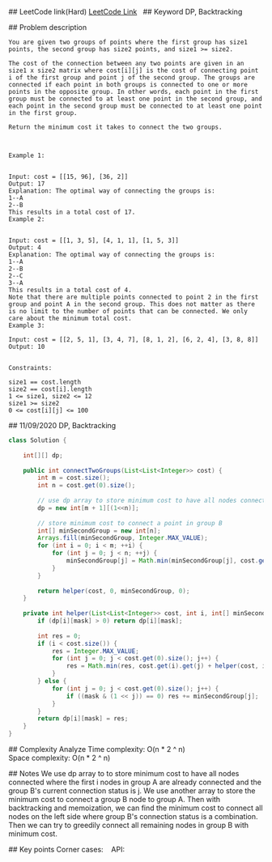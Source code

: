## LeetCode link(Hard)
[LeetCode Link](https://leetcode.com/problems/minimum-cost-to-connect-two-groups-of-points/)
 
## Keyword
DP, Backtracking

## Problem description
```
You are given two groups of points where the first group has size1 points, the second group has size2 points, and size1 >= size2.

The cost of the connection between any two points are given in an size1 x size2 matrix where cost[i][j] is the cost of connecting point i of the first group and point j of the second group. The groups are connected if each point in both groups is connected to one or more points in the opposite group. In other words, each point in the first group must be connected to at least one point in the second group, and each point in the second group must be connected to at least one point in the first group.

Return the minimum cost it takes to connect the two groups.

 

Example 1:


Input: cost = [[15, 96], [36, 2]]
Output: 17
Explanation: The optimal way of connecting the groups is:
1--A
2--B
This results in a total cost of 17.
Example 2:


Input: cost = [[1, 3, 5], [4, 1, 1], [1, 5, 3]]
Output: 4
Explanation: The optimal way of connecting the groups is:
1--A
2--B
2--C
3--A
This results in a total cost of 4.
Note that there are multiple points connected to point 2 in the first group and point A in the second group. This does not matter as there is no limit to the number of points that can be connected. We only care about the minimum total cost.
Example 3:

Input: cost = [[2, 5, 1], [3, 4, 7], [8, 1, 2], [6, 2, 4], [3, 8, 8]]
Output: 10
 

Constraints:

size1 == cost.length
size2 == cost[i].length
1 <= size1, size2 <= 12
size1 >= size2
0 <= cost[i][j] <= 100
```
## 11/09/2020 DP, Backtracking
```java
class Solution {
    
    int[][] dp;
    
    public int connectTwoGroups(List<List<Integer>> cost) {
        int m = cost.size();
        int n = cost.get(0).size();
        
        // use dp array to store minimum cost to have all nodes connected where the first i nodes in group A are already connected and the group B's current connection status is j
        dp = new int[m + 1][(1<<n)];
        
        // store minimum cost to connect a point in group B
        int[] minSecondGroup = new int[n];
        Arrays.fill(minSecondGroup, Integer.MAX_VALUE);
        for (int i = 0; i < m; ++i) {
            for (int j = 0; j < n; ++j) {
                minSecondGroup[j] = Math.min(minSecondGroup[j], cost.get(i).get(j));
            }
        }
        
        return helper(cost, 0, minSecondGroup, 0);
    }
    
    private int helper(List<List<Integer>> cost, int i, int[] minSecondGroup, int mask) {
        if (dp[i][mask] > 0) return dp[i][mask];
        
        int res = 0;
        if (i < cost.size()) {
            res = Integer.MAX_VALUE;
            for (int j = 0; j < cost.get(0).size(); j++) {
                res = Math.min(res, cost.get(i).get(j) + helper(cost, i + 1, minSecondGroup, mask | (1 << j)));
            }
        } else {
            for (int j = 0; j < cost.get(0).size(); j++) {
                if ((mask & (1 << j)) == 0) res += minSecondGroup[j];
            }
        }
        return dp[i][mask] = res;
    }
}
```

## Complexity Analyze
Time complexity: O(n * 2 ^ n)  
Space complexity: O(n * 2 ^ n)

## Notes
We use dp array to to store minimum cost to have all nodes connected where the first i nodes in group A are already connected and the group B's current connection status is j. We use another array to store the minimum cost to connect a group B node to group A. Then with backtracking and memoization, we can find the minimum cost to connect all nodes on the left side where group B's connection status is a combination. Then we can try to greedily connect all remaining nodes in group B with minimum cost.  

## Key points
Corner cases:   
API: